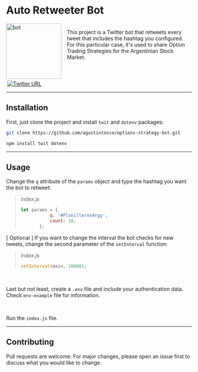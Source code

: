# Auto Retweeter Bot

<div style="width: 100%; display: flex; flex-direction: row; justify-content: center; margin-right: 10px;">
    <img src="https://pbs.twimg.com/profile_images/1456911900273430528/63p-qXSe_400x400.jpg" alt="bot" width="150px" height="150px"/>
    <p style="margin: 15px"> 
        This project is a Twitter bot that retweets every tweet that includes the hashtag you configured. For this particular case, it's used to share       Option Trading             Strategies for the Argentinian Stock Market.
    </p>
</div>
<div style="width: 100%; display: flex; flex-direction: row; justify-content: left; margin-top: 5px; margin-left: 3px;">
    <a href="https://twitter.com/bot_opciones">
        <img src="https://img.shields.io/twitter/url.svg?label=Follow%20%40bot_opciones&style=social&url=https%3A%2F%2Ftwitter.com%2bot_opciones" 
             alt="Twitter URL" 
             >
    </a>
</div>

___

## Installation

First, just clone the project and install `twit` and `dotenv` packages:

```bash
git clone https://github.com/agustintosco/options-strategy-bot.git
```

```bash
npm install twit dotenv
```

______________

## Usage

Change the `q` attribute of the `params` object and type the hashtag you want the bot to retweet:

>
> *index.js*
>
>```javascript
>let params = {
>            q: '#PlanillerosArgy',
>            count: 10,
>        };
>```
>

[ Optional ] 
If you want to change the interval the bot checks for new tweets, change the second parameter of the `setInterval` function:

>
> *index.js*
>
>```javascript
>setInterval(main, 10000);
>```
>

<br/>

Last but not least, create a `.env` file and include your authentication data. Check `env-example` file for information.

<br/>

Run the `index.js` file.

___

## Contributing
Pull requests are welcome. For major changes, please open an issue first to discuss what you would like to change.
